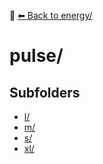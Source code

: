📁 [⬅ Back to energy/](../README.md)

# pulse/


## Subfolders
- [l/](./l/README.md)
- [m/](./m/README.md)
- [s/](./s/README.md)
- [xl/](./xl/README.md)